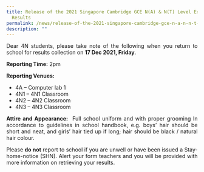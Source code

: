```yaml
---
title: Release of the 2021 Singapore Cambridge GCE N(A) & N(T) Level Examination
  Results
permalink: /news/release-of-the-2021-singapore-cambridge-gce-n-a-n-n-t-level-examination-results/
description: ""
---
```

<p style="text-align: justify;">Dear 4N students, please take note of the following when you return to school for results collection on <b>17 Dec 2021, Friday</b>.  </p>
  
**Reporting Time:** 2pm  
  
**Reporting Venues:**

- 4A – Computer lab 1
- 4N1 – 4N1 Classroom
- 4N2 – 4N2 Classroom
- 4N3 – 4N3 Classroom

<p style="text-align: justify;"><b>Attire and Appearance:</b>  Full school uniform and with proper grooming In accordance to guidelines in school handbook, e.g. boys’ hair should be short and neat, and girls’ hair tied up if long; hair should be black / natural hair colour.</p>

<p style="text-align: justify;">Please <b>do not</b> report to school if you are unwell or have been issued a Stay-home-notice (SHN). Alert your form teachers and you will be provided with more information on retrieving your results.</p>